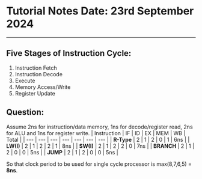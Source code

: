 # Tutorial Notes Date: 23rd September 2024
---

## Five Stages of Instruction Cycle:

1. Instruction Fetch
2. Instruction Decode
3. Execute
4. Memory Access/Write
5. Register Update

## Question:

Assume 2ns for instruction/data memory, 1ns for decode/register read, 2ns for ALU and 1ns for register write.
| Instruction | IF | ID | EX | MEM | WB | Total |
| --- | --- | --- | --- | --- | --- | --- |
| **R-Type** | 2 | 1 | 2 | 0 | 1 | 6ns |
| **LW(I)** | 2 | 1 | 2 | 2 | 1 | 8ns |
| **SW(I)** | 2 | 1 | 2 | 2 | 0 | 7ns |
| **BRANCH** | 2 | 1 | 2 | 0 | 0 | 5ns |
| **JUMP** | 2 | 1 | 2 | 0 | 0 | 5ns |

So that clock period to be used for single cycle processor is max(8,7,6,5) = **8ns**.




